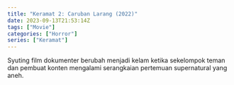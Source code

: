 ```yaml
---
title: "Keramat 2: Caruban Larang (2022)"
date: 2023-09-13T21:53:14Z
tags: ["Movie"]
categories: ["Horror"]
series: ["Keramat"]
---
```


Syuting film dokumenter berubah menjadi kelam ketika sekelompok teman dan pembuat konten mengalami serangkaian pertemuan supernatural yang aneh.

  <mux-player stream-type="on-demand"
  src="https://kp3d-my.sharepoint.com/personal/ryoo_kp3d_onmicrosoft_com/_layouts/15/download.aspx?share=EdWWGmhRSExEiiWFKgb53pUBk69xq0x_k3HerfKQN8SLgQ" metadata-video-title="Keramat 2: Caruban Larang (2022)" prefer-playback="mse" controls>
  </mux-player>
  
  
  <script src="https://cdn.jsdelivr.net/npm/@mux/mux-player"></script>
  
   <script id="jLCrO8OUKRvHNmMv4xfW573d02y02Bagqb4ciAd89dDZc" type="application/ld+json">
 {
  "@context": "https://schema.org/",
  "@type": "VideoObject",
  "name": "Keramat 2: Caruban Larang (2022)",
  "contentUrl": "https://stream.mux.com/lCjhBjZLDlOiuABceUneGGRAK7t7griwDJL5QB001Ql00.m3u8?quality=auto",
  "thumbnailUrl": "https://www.themoviedb.org/t/p/original/9lxnTeeLJZrh04OTaKETakvqdog.jpg?width=314&fit_mode=preserve&time=25",
  "uploadDate": "2023-09-13T21:53:14Z",
}

</script>